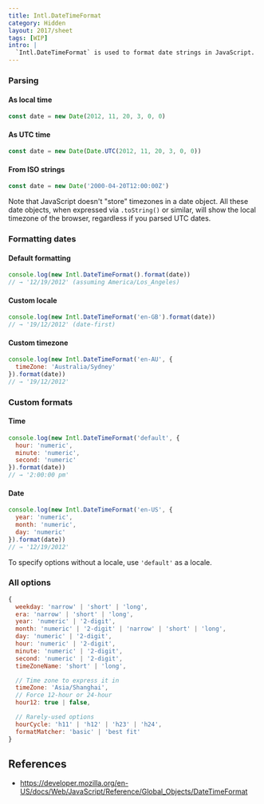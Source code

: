 ```yaml
---
title: Intl.DateTimeFormat
category: Hidden
layout: 2017/sheet
tags: [WIP]
intro: |
  `Intl.DateTimeFormat` is used to format date strings in JavaScript.
---
```


### Parsing

#### As local time

```js
const date = new Date(2012, 11, 20, 3, 0, 0)
```

#### As UTC time

```js
const date = new Date(Date.UTC(2012, 11, 20, 3, 0, 0))
```

#### From ISO strings

```js
const date = new Date('2000-04-20T12:00:00Z')
```

Note that JavaScript doesn't "store" timezones in a date object. All these date objects, when expressed via `.toString()` or similar, will show the local timezone of the browser, regardless if you parsed UTC dates.

### Formatting dates

#### Default formatting

```js
console.log(new Intl.DateTimeFormat().format(date))
// → '12/19/2012' (assuming America/Los_Angeles)
```

#### Custom locale

```js
console.log(new Intl.DateTimeFormat('en-GB').format(date))
// → '19/12/2012' (date-first)
```

#### Custom timezone

```js
console.log(new Intl.DateTimeFormat('en-AU', {
  timeZone: 'Australia/Sydney'
}).format(date))
// → '19/12/2012'
```

### Custom formats

#### Time

```js
console.log(new Intl.DateTimeFormat('default', {
  hour: 'numeric',
  minute: 'numeric',
  second: 'numeric'
}).format(date))
// → '2:00:00 pm'
```

#### Date

```js
console.log(new Intl.DateTimeFormat('en-US', {
  year: 'numeric',
  month: 'numeric',
  day: 'numeric'
}).format(date))
// → '12/19/2012'
```

To specify options without a locale, use `'default'` as a locale.

### All options

```js
{
  weekday: 'narrow' | 'short' | 'long',
  era: 'narrow' | 'short' | 'long',
  year: 'numeric' | '2-digit',
  month: 'numeric' | '2-digit' | 'narrow' | 'short' | 'long',
  day: 'numeric' | '2-digit',
  hour: 'numeric' | '2-digit',
  minute: 'numeric' | '2-digit',
  second: 'numeric' | '2-digit',
  timeZoneName: 'short' | 'long',

  // Time zone to express it in
  timeZone: 'Asia/Shanghai',
  // Force 12-hour or 24-hour
  hour12: true | false,

  // Rarely-used options
  hourCycle: 'h11' | 'h12' | 'h23' | 'h24',
  formatMatcher: 'basic' | 'best fit'
}
```


## References

- <https://developer.mozilla.org/en-US/docs/Web/JavaScript/Reference/Global_Objects/DateTimeFormat>
